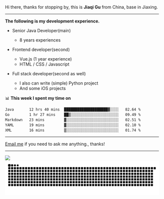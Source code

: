 Hi there, thanks for stopping by, this is **Jiaqi Gu** from China, base in Jiaxing.

---

**The following is my development experience.**

- Senior Java Developer(main)
  - 8 years experiences

- Frontend developer(second)
  - Vue.js (1 year experience)
  - HTML / CSS / Javascript
  
- Full stack developer(second as well)
  - I also can write (simple) Python project
  - And some iOS projects

📊 **This week I spent my time on**
<!--START_SECTION:waka-->

```txt
Java       12 hrs 40 mins  ████████████████████▓░░░░   82.64 %
Go         1 hr 27 mins    ██▒░░░░░░░░░░░░░░░░░░░░░░   09.49 %
Markdown   23 mins         ▓░░░░░░░░░░░░░░░░░░░░░░░░   02.51 %
YAML       19 mins         ▓░░░░░░░░░░░░░░░░░░░░░░░░   02.10 %
XML        16 mins         ▒░░░░░░░░░░░░░░░░░░░░░░░░   01.74 %
```

<!--END_SECTION:waka-->

---

[Email me](mailto:htk2klwgr@mozmail.com?subject=Hiring_from_GitHub) if you need to ask me anything., thanks!

---

![]( https://visitor-badge.glitch.me/badge?page_id=githubgujiaqi)
![]( https://github.com/droid-Q/droid-Q/raw/output/github-contribution-grid-snake.svg#gh-dark-mode-only)
